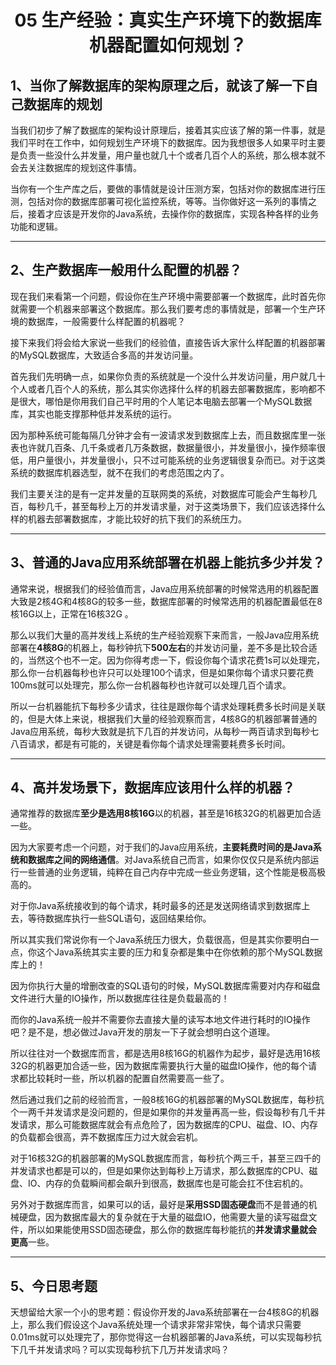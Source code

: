 <h1 align="center">05 生产经验：真实生产环境下的数据库机器配置如何规划？</h1>



## 1、当你了解数据库的架构原理之后，就该了解一下自己数据库的规划    

当我们初步了解了数据库的架构设计原理后，接着其实应该了解的第一件事，就是我们平时在工作中，如何规划生产环境下的数据库。因为我想很多人如果平时主要是负责一些没什么并发量，用户量也就几十个或者几百个人的系统，那么根本就不会去关注数据库的规划这件事情。  

当你有一个生产库之后，要做的事情就是设计压测方案，包括对你的数据库进行压测，包括对你的数据库部署可视化监控系统，等等。当你做好这一系列的事情之后，接着才应该是开发你的Java系统，去操作你的数据库，实现各种各样的业务功能和逻辑。  



***

## 2、生产数据库一般用什么配置的机器？  

现在我们来看第一个问题，假设你在生产环境中需要部署一个数据库，此时首先你就需要一个机器来部署这个数据库。那么我们要考虑的事情就是，部署一个生产环境的数据库，一般需要什么样配置的机器呢？  

接下来我们将会给大家说一些我们的经验值，直接告诉大家什么样配置的机器部署的MySQL数据库，大致适合多高的并发访问量。

首先我们先明确一点，如果你负责的系统就是一个没什么并发访问量，用户就几十个人或者几百个人的系统，那么其实你选择什么样的机器去部署数据库，影响都不是很大，哪怕是你用我们自己平时用的个人笔记本电脑去部署一个MySQL数据库，其实也能支撑那种低并发系统的运行。    

因为那种系统可能每隔几分钟才会有一波请求发到数据库上去，而且数据库里一张表也许就几百条、几千条或者几万条数据，数据量很小，并发量很小，操作频率很低，用户量很小，并发量很小，只不过可能系统的业务逻辑很复杂而已。对于这类系统的数据库机器选型，就不在我们的考虑范围之内了。  

我们主要关注的是有一定并发量的互联网类的系统，对数据库可能会产生每秒几百，每秒几千，甚至每秒上万的并发请求量，对于这类场景下，我们应该选择什么样的机器去部署数据库，才能比较好的抗下我们的系统压力。  



***

## 3、普通的Java应用系统部署在机器上能抗多少并发？  

通常来说，根据我们的经验值而言，Java应用系统部署的时候常选用的机器配置大致是2核4G和4核8G的较多一些，数据库部署的时候常选用的机器配置最低在8核16G以上，正常在16核32G  。

那么以我们大量的高并发线上系统的生产经验观察下来而言，一般Java应用系统部署在**4核8G**的机器上，每秒钟抗下**500左右**的并发访问量，差不多是比较合适的，当然这个也不一定。因为你得考虑一下，假设你每个请求花费1s可以处理完，那么你一台机器每秒也许只可以处理100个请求，但是如果你每个请求只要花费100ms就可以处理完，那么你一台机器每秒也许就可以处理几百个请求。

所以一台机器能抗下每秒多少请求，往往是跟你每个请求处理耗费多长时间是关联的，但是大体上来说，根据我们大量的经验观察而言，4核8G的机器部署普通的Java应用系统，每秒大致就是抗下几百的并发访问，从每秒一两百请求到每秒七八百请求，都是有可能的，关键是看你每个请求处理需要耗费多长时间。    



***

## 4、高并发场景下，数据库应该用什么样的机器？  

通常推荐的数据库**至少是选用8核16G**以的机器，甚至是16核32G的机器更加合适一些。  

因为大家要考虑一个问题，对于我们的Java应用系统，**主要耗费时间的是Java系统和数据库之间的网络通信**。对Java系统自己而言，如果你仅仅只是系统内部运行一些普通的业务逻辑，纯粹在自己内存中完成一些业务逻辑，这个性能是极高极高的。  

对于你Java系统接收到的每个请求，耗时最多的还是发送网络请求到数据库上去，等待数据库执行一些SQL语句，返回结果给你。  

所以其实我们常说你有一个Java系统压力很大，负载很高，但是其实你要明白一点，你这个Java系统其实主要的压力和复杂都是集中在你依赖的那个MySQL数据库上的！

因为你执行大量的增删改查的SQL语句的时候，MySQL数据库需要对内存和磁盘文件进行大量的IO操作，所以数据库往往是负载最高的！  

而你的Java系统一般并不需要你去直接大量的读写本地文件进行耗时的IO操作吧？是不是，想必做过Java开发的朋友一下子就会想明白这个道理。  

所以往往对一个数据库而言，都是选用8核16G的机器作为起步，最好是选用16核32G的机器更加合适一些，因为数据库需要执行大量的磁盘IO操作，他的每个请求都比较耗时一些，所以机器的配置自然需要高一些了。  

然后通过我们之前的经验而言，一般8核16G的机器部署的MySQL数据库，每秒抗个一两千并发请求是没问题的，但是如果你的并发量再高一些，假设每秒有几千并发请求，那么可能数据库就会有点危险了，因为数据库的CPU、磁盘、IO、内存的负载都会很高，弄不数据库压力过大就会宕机。  

对于16核32G的机器部署的MySQL数据库而言，每秒抗个两三千，甚至三四千的并发请求也都是可以的，但是如果你达到每秒上万请求，那么数据库的CPU、磁盘、IO、内存的负载瞬间都会飙升到很高，数据库也是可能会扛不住宕机的。  

另外对于数据库而言，如果可以的话，最好是**采用SSD固态硬盘**而不是普通的机械硬盘，因为数据库最大的复杂就在于大量的磁盘IO，他需要大量的读写磁盘文件，所以如果能使用SSD固态硬盘，那么你的数据库每秒能抗的**并发请求量就会更高**一些。  



***

## 5、今日思考题  

天想留给大家一个小的思考题：假设你开发的Java系统部署在一台4核8G的机器上，那么我们假设这个Java系统处理一个请求非常非常快，每个请求只需要0.01ms就可以处理完了，那你觉得这一台机器部署的Java系统，可以实现每秒抗下几千并发请求吗？可以实现每秒抗下几万并发请求吗？  
